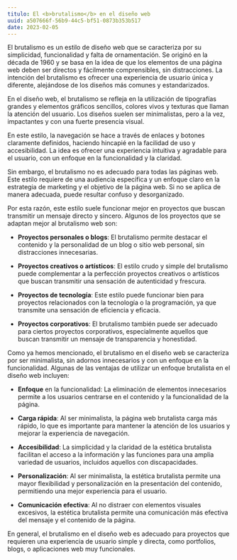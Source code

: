 ```yaml
---
titulo: El <b>brutalismo</b> en el diseño web
uuid: a507666f-56b9-44c5-bf51-0873b353b517
date: 2023-02-05
---
```


El brutalismo es un estilo de diseño web que se caracteriza por su simplicidad, funcionalidad y falta de ornamentación. Se originó en la década de 1960 y se basa en la idea de que los elementos de una página web deben ser directos y fácilmente comprensibles, sin distracciones. La intención del brutalismo es ofrecer una experiencia de usuario única y diferente, alejándose de los diseños más comunes y estandarizados.

En el diseño web, el brutalismo se refleja en la utilización de tipografías grandes y elementos gráficos sencillos, colores vivos y texturas que llaman la atención del usuario. Los diseños suelen ser minimalistas, pero a la vez, impactantes y con una fuerte presencia visual.

En este estilo, la navegación se hace a través de enlaces y botones claramente definidos, haciendo hincapié en la facilidad de uso y accesibilidad. La idea es ofrecer una experiencia intuitiva y agradable para el usuario, con un enfoque en la funcionalidad y la claridad.

Sin embargo, el brutalismo no es adecuado para todas las páginas web. Este estilo requiere de una audiencia específica y un enfoque claro en la estrategia de marketing y el objetivo de la página web. Si no se aplica de manera adecuada, puede resultar confuso y desorganizado.

Por esta razón, este estilo suele funcionar mejor en proyectos que buscan transmitir un mensaje directo y sincero. Algunos de los proyectos que se adaptan mejor al brutalismo web son:

- **Proyectos personales o blogs**: El brutalismo permite destacar el contenido y la personalidad de un blog o sitio web personal, sin distracciones innecesarias.

- **Proyectos creativos o artísticos**: El estilo crudo y simple del brutalismo puede complementar a la perfección proyectos creativos o artísticos que buscan transmitir una sensación de autenticidad y frescura.

- **Proyectos de tecnología**: Este estilo puede funcionar bien para proyectos relacionados con la tecnología o la programación, ya que transmite una sensación de eficiencia y eficacia.

- **Proyectos corporativos**: El brutalismo también puede ser adecuado para ciertos proyectos corporativos, especialmente aquellos que buscan transmitir un mensaje de transparencia y honestidad.

Como ya hemos mencionado, el brutalismo en el diseño web se caracteriza por ser minimalista, sin adornos innecesarios y con un enfoque en la funcionalidad. Algunas de las ventajas de utilizar un enfoque brutalista en el diseño web incluyen:

- **Enfoque** en la funcionalidad: La eliminación de elementos innecesarios permite a los usuarios centrarse en el contenido y la funcionalidad de la página.

- **Carga rápida**: Al ser minimalista, la página web brutalista carga más rápido, lo que es importante para mantener la atención de los usuarios y mejorar la experiencia de navegación.

- **Accesibilidad**: La simplicidad y la claridad de la estética brutalista facilitan el acceso a la información y las funciones para una amplia variedad de usuarios, incluidos aquellos con discapacidades.

- **Personalización**: Al ser minimalista, la estética brutalista permite una mayor flexibilidad y personalización en la presentación del contenido, permitiendo una mejor experiencia para el usuario.

- **Comunicación efectiva**: Al no distraer con elementos visuales excesivos, la estética brutalista permite una comunicación más efectiva del mensaje y el contenido de la página.

En general, el brutalismo en el diseño web es adecuado para proyectos que requieren una experiencia de usuario simple y directa, como portfolios, blogs, o aplicaciones web muy funcionales.
